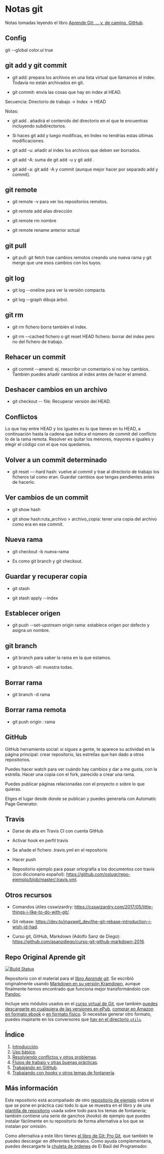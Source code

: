 Notas git
=========

Notas tomadas leyendo el libro [Aprende Git: ... y, de camino, GitHub](http://amzn.to/2uOSCzX).

## Config

git --global color.ui true

## git add y git commit

- git add: prepara los archivos en una lista virtual que llamamos el index. Todavía no están archivados en git.

- git commit: envía las cosas que hay en index al HEAD.

Secuencia: Directorio de trabajo -> Index -> HEAD

Notas: 

- git add . añadirá el contenido del directorio en el que te encuentras incluyendo subdirectorios.
  
- Si haces git add y luego modificas, en Index no tendrías estas últimas modificaciones. 

- git add -u: añadir al index los archivos que deben ser borrados.

- git add -A: suma de git add -u y git add .

- git add -a: git add -A y commit (aunque mejor hacer por separado add y commit).

## git remote

- git remote -v para ver los repositorios remotos.

- git remote add alias dirección

- git remote rm nombre

- git remote rename anterior actual

## git pull

- git pull: git fetch trae cambios remotos creando una nueva rama y git merge que une esos cambios con los tuyos.

## git log

- git log --oneline para ver la versión compacta.

- git log --graph dibuja árbol.

## git rm

- git rm fichero borra también el index.

- git rm --cached fichero o git reset HEAD fichero: borrar del index pero no del fichero de trabajo.

## Rehacer un commit

- git commit --amend: ej. reescribir un comentario si no hay cambios. También puedes añadir cambios al index antes de hacer el amend.

## Deshacer cambios en un archivo

- git checkout -- file: Recuperar versión del HEAD.

## Conflictos

Lo que hay entre HEAD y los iguales es lo que tienes en tu HEAD, a continuación hasta la cadena que indica el número de commit del conflicto lo de la rama remota. Resolver es quitar los menores, mayores e iguales y elegir el código con el que nos quedamos.

## Volver a un commit determinado

- git reset ---hard hash: vuelve al commit y trae al directorio de trabajo los ficheros tal como eran. Guardar cambios que tengas pendientes antes de hacerlo.

## Ver cambios de un commit

- git show hash

- git show hash:ruta_archivo > archivo_copia: tener una copia del archivo como era en ese commit.

## Nueva rama

- git checkout -b nueva-rama

- Es como git branch y git checkout.

## Guardar y recuperar copia

- git stash 

- git stash apply --index 

## Establecer origen

- git push --set-upstream origin rama: establece origen por defecto y asigna un nombre.

## git branch

- git branch para saber la rama en la que estamos.

- git branch -all: muestra todas.

## Borrar rama

- git branch -d rama

## Borrar rama remota

- git push origin : rama

## GitHub

GitHub herramienta social: si sigues a gente, te aparece su actividad en la página principal: crear repositorio, las estrellas que han dado a otros repositorios.

Puedes hacer watch para ver cuándo hay cambios y dar a me gusta, con la estrella. Hacer una copia con el fork, parecido a crear una rama.

Puedes publicar páginas relacionadas con el proyecto o sobre lo que quieras. 

Eliges el lugar desde donde se publican y puedes generarla con Automatic Page Generator.

## Travis

- Darse de alta en Travis CI con cuenta GitHub

- Activar hook en perfil travis

- Se añade el fichero .travis.yml en el repositorio

- Hacer push

- Repositorio ejemplo para pasar ortografía a los documentos con travis (con diccionario español): https://github.com/oslugr/repo-ejemplo/blob/master/.travis.yml.

## Otros recursos

- Comandos útiles csswizardry: https://csswizardry.com/2017/05/little-things-i-like-to-do-with-git/.

- Git rebase: https://dev.to/maxwell_dev/the-git-rebase-introduction-i-wish-id-had.

- Curso git, GitHub, Markdown (Adolfo Sanz de Diego): https://github.com/asanzdiego/curso-git-github-markdown-2016.

## Repo Original Aprende git

[![Build Status](https://travis-ci.org/oslugr/curso-git.svg?branch=master)](https://travis-ci.org/oslugr/curso-git)

Repositorio con el material para el [libro *Aprende git*](http://amzn.to/2uOSCzX). Se escribió originalmente usando
[Markdown en su versión Kramdown](http://kramdown.gettalong.org/quickref.html),
aunque finalmente hemos encontrado que funciona mejor transformándolo
con [Pandoc](http://pandoc.org/).

Incluye seis módulos usados en el
[curso virtual de Git](http://cevug.ugr.es/git), que también
[puedes descargarte en cualquiera de las versiones en ePub](https://github.com/oslugr/curso-git/releases), 
[comprar en Amazon en formato ebook](https://www.amazon.es/dp/B00K515GL2?tag=atalaya-21&camp=3634&creative=24822&linkCode=as4&creativeASIN=B00K515GL2&adid=0MNVCEFMSN6CVHJCCJEH&)
o
[en formato físico](https://www.amazon.es/Aprende-Git-y-camino-GitHub/dp/1521889619/ref=tmm_pap_swatch_0?_encoding=UTF8&qid=1411621815&sr=1-2). Si necesitas generar otro formato, puedes inspirarte en los conversores que [hay en el directorio `utils`](utils/).

## Índice

1. [Introducción](texto/introduccion.md).
2. [Uso básico](texto/uso_basico.md).
3. [Resolviendo conflictos y otros problemas](texto/solucion_problemas.md).
4. [Flujos de trabajo y otras buenas prácticas](texto/mas_usos.md).
5. [Trabajando en GitHub](texto/github.md).
6. [Trabajando con *hooks* y otros temas de fontanería](texto/ganchos.md).

## Más información

Este repositorio está acompañado de otro
[repositorio de ejemplo](https://github.com/oslugr/repo-ejemplo) sobre
el que se pone en práctica casi todo lo que se muestra en el libro y de una
[plantilla de repositorio](https://github.com/JJ/repo-plantilla) usada
sobre todo para los temas de fontanería; también contiene una serie de
ganchos (*hooks*) de ejemplo que puedes instalar fácilmente en tu repositorio de
forma alternativa a los que se instalan por omisión.

Como alternativa a este libro tienes
[el libro de Git: Pro Git](http://git-scm.com/book/es), que también te
puedes descargar en diferentes formatos. Como ayuda complementaria,
puedes descargarte
la
[chuleta de órdenes](https://elbauldelprogramador.com/mini-tutorial-y-chuleta-de-comandos-git/) de
El Baúl del Programador. 


